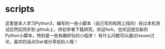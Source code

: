 # scripts
这里是本人学习Python3，编写的一些小脚本（自己写的和网上找的）经过本机测试后然后同步到
github上，供初学者下载研究，欢迎fork，也欢迎提交新的Python小脚本，特别是一些有趣好玩的小程序！
有什么问题可以通过Issues讨论，喜欢的话点Star或分享给别人哦！
